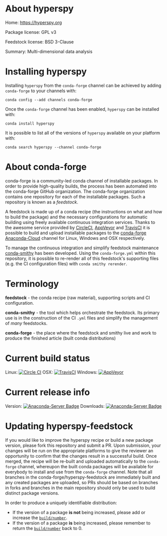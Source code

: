About hyperspy
==============

Home: https://hyperspy.org

Package license: GPL v3

Feedstock license: BSD 3-Clause

Summary: Multi-dimensional data analysis



Installing hyperspy
===================

Installing `hyperspy` from the `conda-forge` channel can be achieved by adding `conda-forge` to your channels with:

```
conda config --add channels conda-forge
```

Once the `conda-forge` channel has been enabled, `hyperspy` can be installed with:

```
conda install hyperspy
```

It is possible to list all of the versions of `hyperspy` available on your platform with:

```
conda search hyperspy --channel conda-forge
```



About conda-forge
=================

conda-forge is a community-led conda channel of installable packages.
In order to provide high-quality builds, the process has been automated into the
conda-forge GitHub organization. The conda-forge organization contains one repository
for each of the installable packages. Such a repository is known as a *feedstock*.

A feedstock is made up of a conda recipe (the instructions on what and how to build
the package) and the necessary configurations for automatic building using freely
available continuous integration services. Thanks to the awesome service provided by
[CircleCI](https://circleci.com/), [AppVeyor](http://www.appveyor.com/)
and [TravisCI](https://travis-ci.org/) it is possible to build and upload installable
packages to the [conda-forge](https://anaconda.org/conda-forge)
[Anaconda-Cloud](http://docs.anaconda.org/) channel for Linux, Windows and OSX respectively.

To manage the continuous integration and simplify feedstock maintenance
[conda-smithy](http://github.com/conda-forge/conda-smithy) has been developed.
Using the ``conda-forge.yml`` within this repository, it is possible to re-render all of
this feedstock's supporting files (e.g. the CI configuration files) with ``conda smithy rerender``.


Terminology
===========

**feedstock** - the conda recipe (raw material), supporting scripts and CI configuration.

**conda-smithy** - the tool which helps orchestrate the feedstock.
                   Its primary use is in the construction of the CI ``.yml`` files
                   and simplify the management of *many* feedstocks.

**conda-forge** - the place where the feedstock and smithy live and work to
                  produce the finished article (built conda distributions)

Current build status
====================

Linux: [![Circle CI](https://circleci.com/gh/conda-forge/hyperspy-feedstock.svg?style=shield)](https://circleci.com/gh/conda-forge/hyperspy-feedstock)
OSX: [![TravisCI](https://travis-ci.org/conda-forge/hyperspy-feedstock.svg?branch=master)](https://travis-ci.org/conda-forge/hyperspy-feedstock)
Windows: [![AppVeyor](https://ci.appveyor.com/api/projects/status/github/conda-forge/hyperspy-feedstock?svg=True)](https://ci.appveyor.com/project/conda-forge/hyperspy-feedstock/branch/master)

Current release info
====================
Version: [![Anaconda-Server Badge](https://anaconda.org/conda-forge/hyperspy/badges/version.svg)](https://anaconda.org/conda-forge/hyperspy)
Downloads: [![Anaconda-Server Badge](https://anaconda.org/conda-forge/hyperspy/badges/downloads.svg)](https://anaconda.org/conda-forge/hyperspy)


Updating hyperspy-feedstock
===========================

If you would like to improve the hyperspy recipe or build a new
package version, please fork this repository and submit a PR. Upon submission,
your changes will be run on the appropriate platforms to give the reviewer an
opportunity to confirm that the changes result in a successful build. Once
merged, the recipe will be re-built and uploaded automatically to the
`conda-forge` channel, whereupon the built conda packages will be available for
everybody to install and use from the `conda-forge` channel.
Note that all branches in the conda-forge/hyperspy-feedstock are
immediately built and any created packages are uploaded, so PRs should be based
on branches in forks and branches in the main repository should only be used to
build distinct package versions.

In order to produce a uniquely identifiable distribution:
 * If the version of a package **is not** being increased, please add or increase
   the [``build/number``](http://conda.pydata.org/docs/building/meta-yaml.html#build-number-and-string).
 * If the version of a package **is** being increased, please remember to return
   the [``build/number``](http://conda.pydata.org/docs/building/meta-yaml.html#build-number-and-string)
   back to 0.

